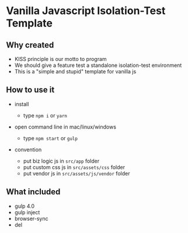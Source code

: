 # Vanilla Javascript Isolation-Test Template

## Why created

- KISS principle is our motto to program
- We should give a feature test a standalone isolation-test environment
- This is a "simple and stupid" template for vanilla js

## How to use it

- install

  - type `npm i` or `yarn`

- open command line in mac/linux/windows

  - type `npm start` or `gulp`

- convention
  - put biz logic js in `src/app` folder
  - put custom css js in `src/assets/css` folder
  - put vendor js in `src/assets/js/vendor` folder

## What included

- gulp 4.0
- gulp inject
- browser-sync
- del
